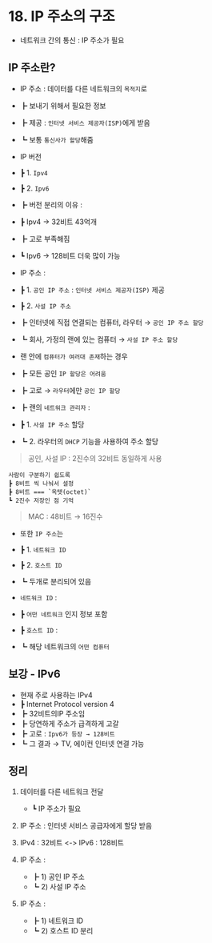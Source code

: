 # 18. IP 주소의 구조

- 네트워크 간의 통신 : IP 주소가 필요

## IP 주소란?

- IP 주소 : 데이터를 다른 네트워크의 `목적지`로
- ┣ 보내기 위해서 필요한 정보
- ┣ 제공 : `인터넷 서비스 제공자(ISP)`에게 받음
- ┗ 보통 `통신사가 할당`해줌

- IP 버전
- ┣ 1. `Ipv4`
- ┣ 2. `Ipv6`
- ┣ 버전 분리의 이유 :
- ┣ Ipv4 → 32비트 43억개
- ┣ 고로 부족해짐
- ┗ Ipv6 → 128비트 더욱 많이 가능

- IP 주소 :
- ┣ 1. `공인 IP 주소` : `인터넷 서비스 제공자(ISP)` 제공
- ┣ 2. `사설 IP 주소`
- ┣ 인터넷에 직접 연결되는 컴퓨터, 라우터 → `공인 IP 주소 할당`
- ┗ 회사, 가정의 랜에 있는 컴퓨터 → `사설 IP 주소 할당`

- 랜 안에 `컴퓨터가 여러대 존재`하는 경우
- ┣ 모든 공인 `IP 할당은 어려움`
- ┣ 고로 → `라우터`에만 `공인 IP 할당`
- ┣ 랜의 `네트워크 관리자` :
- ┣ 1. `사설 IP 주소` 할당
- ┗ 2. 라우터의 `DHCP` 기능을 사용하여 주소 할당

> 공인, 사설 IP : 2진수의 32비트 동일하게 사용

    사람이 구분하기 쉽도록
    ┣ 8비트 씩 나눠서 설정
    ┣ 8비트 === `옥텟(octet)`
    ┗ 2진수 저장인 점 기억

> MAC : 48비트 → 16진수

- 또한 `IP 주소`는
- ┣ 1. `네트워크 ID`
- ┣ 2. `호스트 ID`
- ┗ 두개로 분리되어 있음

- `네트워크 ID` :
- ┣ `어떤 네트워크` 인지 정보 포함
- ┣ `호스트 ID` :
- ┗ 해당 네트워크의 `어떤 컴퓨터`

## 보강 - IPv6

- 현재 주로 사용하는 IPv4
- ┣ Internet Protocol version 4
- ┣ 32비트의IP 주소임
- ┣ 당연하게 주소가 급격하게 고갈
- ┣ 고로 : `Ipv6가 등장 → 128비트`
- ┗ 그 결과 → TV, 에이컨 인터넷 연결 가능

## 정리

1. 데이터를 다른 네트워크 전달

   - ┗ IP 주소가 필요

2. IP 주소 : 인터넷 서비스 공급자에게 할당 받음

3. IPv4 : 32비트 <-> IPv6 : 128비트

4. IP 주소 :

   - ┣ 1) 공인 IP 주소
   - ┗ 2) 사설 IP 주소

5. IP 주소 :
   - ┣ 1) 네트워크 ID
   - ┗ 2) 호스트 ID 분리
